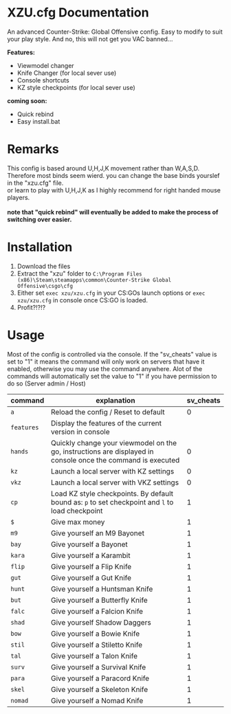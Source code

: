 # XZU.cfg Documentation

An advanced Counter-Strike: Global Offensive config.
Easy to modify to suit your play style. And no, this will not get you VAC banned...

**Features:**
* Viewmodel changer
* Knife Changer (for local sever use)
* Console shortcuts
* KZ style checkpoints (for local sever use)

**coming soon:**
* Quick rebind
* Easy install.bat

# Remarks
This config is based around U,H,J,K movement rather than W,A,S,D. Therefore most binds seem wierd. you can change the base binds yourslef in the "xzu.cfg" file.<br>
or learn to play with U,H,J,K as I highly recommend for right handed mouse players.<br><br>
**note that "quick rebind" will eventually be added to make the process of switching over easier.**

# Installation
1. Download the files
2. Extract the "xzu" folder to `C:\Program Files (x86)\Steam\steamapps\common\Counter-Strike Global Offensive\csgo\cfg`
3. Either set `exec xzu/xzu.cfg` in your CS:GOs launch options or `exec xzu/xzu.cfg` in console once CS:GO is loaded.
4. Profit?!?!?

# Usage

Most of the config is controlled via the console.
If the "sv_cheats" value is set to "1" it means the command will only work on servers that have it enabled, otherwise you may use the command anywhere. Alot of the commands will automatically set the value to "1" if you have permission to do so (Server admin / Host)

command | explanation | sv_cheats
--------|-------------|------------
`a`        | Reload the config / Reset to default | 0
`features` | Display the features of the current version in console
`hands`    | Quickly change your viewmodel on the go, instructions are displayed in console once the command is executed | 0
`kz`       | Launch a local server with KZ settings | 0
`vkz`      | Launch a local server with VKZ settings | 0
`cp`       | Load KZ style checkpoints. By default bound as: `p` to set checkpoint and `l` to load checkpoint | 1
`$`        | Give max money | 1
`m9`       | Give yourself an M9 Bayonet | 1
`bay`      | Give yourself a Bayonet | 1
`kara`     | Give yourself a Karambit | 1
`flip`     | Give yourself a Flip Knife | 1
`gut`      | Give yourself a Gut Knife | 1
`hunt`     | Give yourself a Huntsman Knife | 1
`but`      | Give yourself a Butterfly Knife | 1
`falc`     | Give yourself a Falcion Knife | 1
`shad`     | Give yourself Shadow Daggers | 1
`bow`      | Give yourself a Bowie Knife | 1
`stil`     | Give yourself a Stiletto Knife | 1
`tal`      | Give yourself a Talon Knife | 1
`surv`     | Give yourself a Survival Knife | 1
`para`     | Give yourself a Paracord Knife | 1
`skel`     | Give yourself a Skeleton Knife | 1
`nomad`    | Give yourself a Nomad Knife | 1
